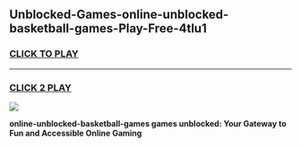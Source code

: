 
## Unblocked-Games-online-unblocked-basketball-games-Play-Free-4tlu1
<h3>
<a href="https://premium76.site?title=online-unblocked-basketball-games&ref=23A">CLICK TO PLAY</a></h3>
<hr>

<h3>
<a href="https://premium76.site?title=online-unblocked-basketball-games&ref=23A">CLICK 2 PLAY</a>
  
</h3>

<a href="https://premium76.site?title=online-unblocked-basketball-games&ref=23A"><img src="https://clearcache.store/games.png"></a>


**online-unblocked-basketball-games games unblocked: Your Gateway to Fun and Accessible Online Gaming**
